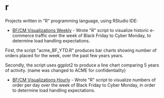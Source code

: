 # r
Projects written in "R" programming language, using RStudio IDE:

* [BF/CM Visualizations Weekly](/acme/weekly) - Wrote "R" script to visualize historic e-commerce traffic over the week of Black Friday to Cyber Monday, to determine load handling expectations.

First, the script "acme_BF_YTD.R" produces bar charts showing number of orders placed for the week, over the past few years years.

Secondly, the script uses ggplot2 to produce a line chart comparing 5 years of activity. (name was changed to ACME for confidentiality)

* [BF/CM Visualizations Hourly](/acme/hourly) - Wrote "R" script to visualize numbers of order per day over the week of Black Friday to Cyber Monday, in order to determine load handling expectations.

